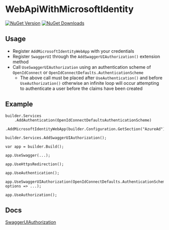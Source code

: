
# WebApiWithMicrosoftIdentity

[![NuGet Version](https://img.shields.io/nuget/v/SwaggerUIAuthorization.svg)](https://www.nuget.org/packages/SwaggerUIAuthorization/) [![NuGet Downloads](https://img.shields.io/nuget/dt/SwaggerUIAuthorization.svg)](https://www.nuget.org/packages/SwaggerUIAuthorization/)

## Usage

- Register `AddMicrosoftIdentityWebApp` with your credentials
- Register `SwaggerUI` through the `AddSwaggerUIAuthorization()` extension method
- Call `UseSwaggerUIAuthorization` using an authentication scheme of `OpenIdConnect` or `OpenIdConnectDefaults.AuthenticationScheme`
    - The above call must be placed after `UseAuthentication()` and before `UseAuthorization()` otherwise an infinite loop will occur attempting to authenticate a user before the claims have been created

## Example

    builder.Services
        .AddAuthentication(OpenIdConnectDefaultsAuthenticationScheme)
        .AddMicrosoftIdentityWebApp(builder.Configuration.GetSection("AzureAd"));

    builder.Services.AddSwaggerUIAuthorization();

    var app = builder.Build();

    app.UseSwagger(...);

    app.UseHttpsRedirection();

    app.UseAuthentication();

    app.UseSwaggerUIAuthorization(OpenIdConnectDefaults.AuthenticationScheme, options => ...);

    app.UseAuthorization();

## Docs

[SwaggerUIAuthorization](../../src/README.md)